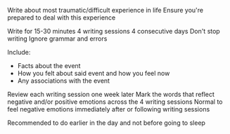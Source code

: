 Write about most traumatic/difficult experience in life 
Ensure you're prepared to deal with this experience 

Write for 15-30 minutes 
4 writing sessions 
4 consecutive days 
Don't stop writing 
Ignore grammar and errors 

Include: 
- Facts about the event 
- How you felt about said event and how you feel now 
- Any associations with the event 

Review each writing session one week later 
Mark the words that reflect negative and/or positive emotions across the 4 writing sessions 
Normal to feel negative emotions immediately after or following writing sessions 

Recommended to do earlier in the day and not before going to sleep